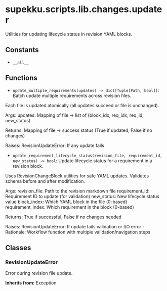 # supekku.scripts.lib.changes.updater

Utilities for updating lifecycle status in revision YAML blocks.

## Constants

- `__all__`

## Functions

- `update_multiple_requirements(updates) -> dict[Tuple[Path, bool]]`: Batch update multiple requirements across revision files.

Each file is updated atomically (all updates succeed or file is unchanged).

Args:
    updates: Mapping of file -> list of (block_idx, req_idx, req_id, new_status)

Returns:
    Mapping of file -> success status (True if updated, False if no changes)

Raises:
    RevisionUpdateError: If any update fails
- `update_requirement_lifecycle_status(revision_file, requirement_id, new_status) -> bool`: Update lifecycle.status for a requirement in a revision block.

Uses RevisionChangeBlock utilities for safe YAML updates.
Validates schema before and after modification.

Args:
    revision_file: Path to the revision markdown file
    requirement_id: Requirement ID to update (for validation)
    new_status: New lifecycle status value
    block_index: Which YAML block in the file (0-based)
    requirement_index: Which requirement in the block (0-based)

Returns:
    True if successful, False if no changes needed

Raises:
    RevisionUpdateError: If update fails validation or I/O error - Rationale: Workflow function with multiple validation/navigation steps

## Classes

### RevisionUpdateError

Error during revision file update.

**Inherits from:** Exception

